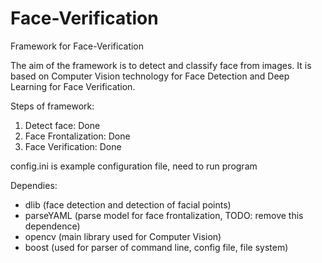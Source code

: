 # Face-Verification
Framework for Face-Verification

The aim of the framework is to detect and classify face from images.
It is based on Computer Vision technology for Face Detection and Deep Learning for Face Verification.

Steps of framework:
  1. Detect face: Done
  2. Face Frontalization: Done
  3. Face Verification: Done
  
config.ini is example configuration file, need to run program

Dependies:
  - dlib (face detection and detection of facial points)
  - parseYAML (parse model for face frontalization, TODO: remove this dependence)
  - opencv (main library used for Computer Vision)
  - boost (used for parser of command line, config file, file system)
 
